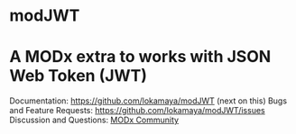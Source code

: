 # modJWT
A MODx extra to works with JSON Web Token (JWT)
===============================================

Documentation: https://github.com/lokamaya/modJWT (next on this)
Bugs and Feature Requests: https://github.com/lokamaya/modJWT/issues
Discussion and Questions: [MODx Community](https://community.modx.com/t/modjwt-an-extra-to-works-with-json-web-token-jwt/330?u=lokamaya)


